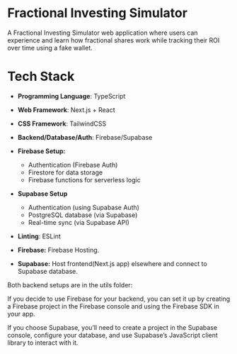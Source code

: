 # Fractional Investing Simulator
 A Fractional Investing Simulator web application where users can experience and learn how fractional shares work while tracking their ROI over time using a fake wallet.

# Tech Stack

-   **Programming Language**: TypeScript
-   **Web Framework**: Next.js + React
-   **CSS Framework**: TailwindCSS
-   **Backend/Database/Auth**: Firebase/Supabase
-   **Firebase Setup:**
    - Authentication (Firebase Auth)
    - Firestore for data storage
    - Firebase functions for serverless logic
-   **Supabase Setup**
    - Authentication (using Supabase Auth)
    - PostgreSQL database (via Supabase)
    - Real-time sync (via Supabase API)
-   **Linting**: ESLint

-   **Firebase:** Firebase Hosting.
-   **Supabase:** Host frontend(Next.js app) elsewhere and connect to Supabase database.

Both backend setups are in the utils folder:

If you decide to use Firebase for your backend, you can set it up by creating a Firebase project in the Firebase console and using the Firebase SDK in your app.

If you choose Supabase, you’ll need to create a project in the Supabase console, configure your database, and use Supabase’s JavaScript client library to interact with it.
